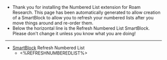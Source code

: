 - Thank you for installing the Numbered List extension for Roam Research. This page has been automatically generated to allow creation of a SmartBlock to allow you to refresh your numbered lists after you move things around and re-order them.
- Below the horizontal line is the Refresh Numbered List SmartBlock. Please don't change it unless you know what you are doing!
- ---
- [SmartBlock](<SmartBlock.md>) Refresh Numbered List
    - <%REFRESHNUMBEREDLIST%>
